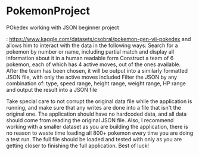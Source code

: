# PokemonProject
POkedex working with JSON beginner project

: https://www.kaggle.com/datasets/csobral/pokemon-gen-vii-pokedex and allows him to interact with the data in the following ways:
Search for a pokemon by number or name, including partial match and display all information about it in a human readable form
Construct a team of 6 pokemon, each of which has 4 active moves, out of the ones available. After the team has been chosen, it will be output into a similarly formatted JSON file, with only the active moves included
Filter the JSON by any combination of: type, speed range, height range, weight range, HP range and output the result into a JSON file

Take special care to not corrupt the original data file while the application is running, and make sure that any writes are done into a file that isn't the original one. The application should have no hardcoded data, and all data should come from reading the original JSON file.
Also, I recommend working with a smaller dataset as you are building the application, there is no reason to waste time loading all 800+ pokemon every time you are doing a test run. The full file should be loaded and tested with only as you are getting closer to finishing the full application.
Best of luck!
